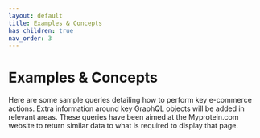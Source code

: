 ```yaml
---
layout: default
title: Examples & Concepts
has_children: true
nav_order: 3
---
```


# Examples & Concepts

Here are some sample queries detailing how to perform key e-commerce actions. Extra information around key GraphQL objects will be added in relevant areas. These queries have been aimed at the Myprotein.com website to return similar data to what is required to display that page.


